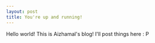 ```yaml
---
layout: post
title: You're up and running!
---
```


Hello world! This is Aizhamal's blog! I'll post things here : P
